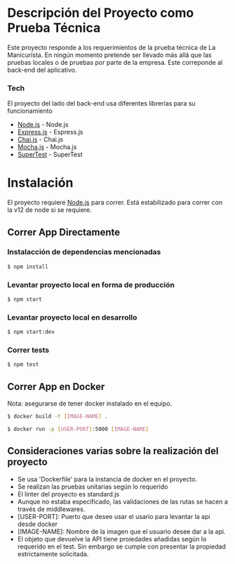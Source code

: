 # Descripción del Proyecto como Prueba Técnica

Este proyecto responde a los requerimientos de la prueba técnica de La Manicurista. En ningún momento pretende ser llevado más allá que las pruebas locales o de pruebas por parte de la empresa. Este correponde al back-end del aplicativo.

### Tech
El proyecto del lado del back-end usa diferentes librerías para su funcionamiento


* [Node.js](https://nodejs.org/es/) - Node.js
* [Express.js](https://expressjs.com/) - Espress.js
* [Chai.js](https://www.chaijs.com/) - Chai.js
* [Mocha.js](https://mochajs.org/) - Mocha.js
* [SuperTest](https://github.com/visionmedia/supertest#readme) - SuperTest

# Instalación

El proyecto requiere [Node.js](https://nodejs.org/es/) para correr. Está estabilizado para correr con la v12 de node si se requiere. 


## Correr App Directamente

### Instalacción de dependencias mencionadas

```sh
$ npm install 
```

### Levantar proyecto local en forma de producción

```sh
$ npm start
```

### Levantar proyecto local en desarrollo

```sh
$ npm start:dev
```

### Correr tests
```sh
$ npm test
```

## Correr App en Docker
Nota: asegurarse de tener docker instalado en el equipo.

```sh
$ docker build -t [IMAGE-NAME] .
```

```sh
$ docker run -p [USER-PORT]:5000 [IMAGE-NAME]
```

## Consideraciones varias sobre la realización del proyecto
- Se usa 'Dockerfile' para la instancia de docker en el proyecto.
- Se realizan las pruebas unitarias según lo requerido
- El linter del proyecto es standard.js
- Aunque no estaba especificado, las validaciones de las rutas se hacen a través de middlewares.
- [USER-PORT]: Puerto que desee usar el usario para levantar la api desde docker
- [IMAGE-NAME]: Nombre de la imagen que el usuario desee dar a la api.
- El objeto que devuelve la API tiene proiedades añadidas según lo requerido en el test. Sin embargo se cumple con presentar la propiedad estrictamente solicitada.
 
 